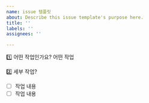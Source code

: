 ```yaml
---
name: issue 템플릿
about: Describe this issue template's purpose here.
title: ''
labels: ''
assignees: ''

---
```


1️⃣ 어떤 작업인가요?
어떤 작업

2️⃣ 세부 작업?

- [ ] 작업 내용
- [ ] 작업 내용
